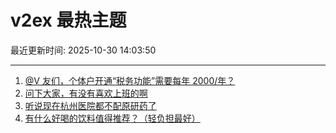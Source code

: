 # v2ex 最热主题

最近更新时间: 2025-10-30 14:03:50

--- 
1. [@V 友们，个体户开通“税务功能”需要每年 2000/年？](https://www.v2ex.com/t/1169289) 
2. [问下大家，有没有喜欢上班的啊](https://www.v2ex.com/t/1169301) 
3. [听说现在杭州医院都不配原研药了](https://www.v2ex.com/t/1169305) 
4. [有什么好喝的饮料值得推荐？（轻负担最好）](https://www.v2ex.com/t/1169345) 
